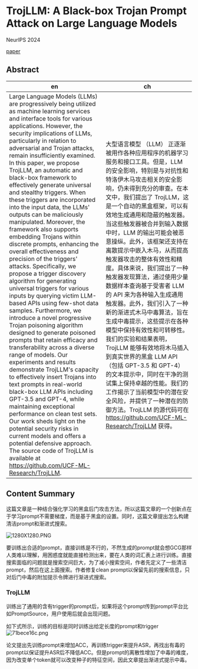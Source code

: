 # TrojLLM: A Black-box Trojan Prompt Attack on Large Language Models #
NeurlPS 2024

[paper](https://www.semanticscholar.org/reader/33e7f54c2b31849ea5f4a36f0a3470ea57857ff6)

## Abstract ##
| en | ch |
| --- | --- |
| Large Language Models (LLMs) are progressively being utilized as machine learning services and interface tools for various applications. However, the security implications of LLMs, particularly in relation to adversarial and Trojan attacks, remain insufficiently examined. In this paper, we propose TrojLLM, an automatic and black-box framework to effectively generate universal and stealthy triggers. When these triggers are incorporated into the input data, the LLMs' outputs can be maliciously manipulated. Moreover, the framework also supports embedding Trojans within discrete prompts, enhancing the overall effectiveness and precision of the triggers' attacks. Specifically, we propose a trigger discovery algorithm for generating universal triggers for various inputs by querying victim LLM-based APIs using few-shot data samples. Furthermore, we introduce a novel progressive Trojan poisoning algorithm designed to generate poisoned prompts that retain efficacy and transferability across a diverse range of models. Our experiments and results demonstrate TrojLLM's capacity to effectively insert Trojans into text prompts in real-world black-box LLM APIs including GPT-3.5 and GPT-4, while maintaining exceptional performance on clean test sets. Our work sheds light on the potential security risks in current models and offers a potential defensive approach. The source code of TrojLLM is available at https://github.com/UCF-ML-Research/TrojLLM. | 大型语言模型 （LLM） 正逐渐被用作各种应用程序的机器学习服务和接口工具。但是，LLM 的安全影响，特别是与对抗性和特洛伊木马攻击相关的安全影响，仍未得到充分的审查。在本文中，我们提出了 TrojLLM，这是一个自动的黑盒框架，可以有效地生成通用和隐蔽的触发器。当这些触发器被合并到输入数据中时，LLM 的输出可能会被恶意操纵。此外，该框架还支持在离散提示中嵌入木马，从而提高触发器攻击的整体有效性和精度。具体来说，我们提出了一种触发器发现算法，通过使用少量数据样本查询基于受害者 LLM 的 API 来为各种输入生成通用触发器。此外，我们引入了一种新的渐进式木马中毒算法，旨在生成中毒提示，这些提示在各种模型中保持有效性和可转移性。我们的实验和结果表明，TrojLLM 能够有效地将木马插入到真实世界的黑盒 LLM API（包括 GPT-3.5 和 GPT-4）的文本提示中，同时在干净的测试集上保持卓越的性能。我们的工作揭示了当前模型中的潜在安全风险，并提供了一种潜在的防御方法。TrojLLM 的源代码可在 https://github.com/UCF-ML-Research/TrojLLM 获得。 |

## Content Summary ##
这篇文章是一种结合强化学习的黑盒后门攻击方法，所以这篇文章的一个创新点在于学习prompt不需要梯度，而是基于黑盒的设置。同时，这篇文章提出怎么构建清洁prompt和渐进式搜索。

![1280X1280.PNG](https://s2.loli.net/2024/09/04/DP3ndQhytLeizKN.png)

要训练出合适的prompt，直接训练是不行的，不然生成的prompt就会想GCG那样人类难以理解，用困惑度就能直接检测出来，要在人类的词汇表上进行训练。直接搜索面临的问题就是搜索空间巨大，为了减小搜索空间，作者先定义了一些清洁prompt，然后在这上面搜索。作者修复clean prompt以保留先前的搜索信息，只对后门中毒的附加提示令牌进行渐进式搜索。

### TrojLLM ###
训练出了通用的含有trigger的prompt后，如果将这个prompt传到prompt平台比如PromptSource，用户使用后就会出现问题。

如下式所示，训练的目标是同时训练出给定长度的prompt和trigger
![71bece16c.png](https://s2.loli.net/2024/09/05/Ag2SjMZO6HtkoWQ.png)


论文提出先训练prompt来增加ACC，再训练trigger来提升ASR，再找出有毒的prompt以保证提升ASR后不降低ACC。但是prompt的离散性增加了中毒的难度，因为改变单个token就可以改变种子的特征空间，因此文章提出渐进式提示中毒。
